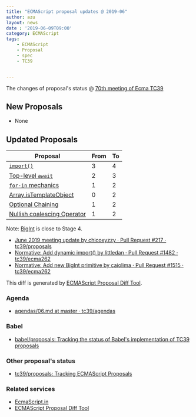 ```yaml
---
title: "ECMAScript proposal updates @ 2019-06"
author: azu
layout: news
date : '2019-06-09T09:00'
category: ECMAScript
tags:
    - ECMAScript
    - Proposal
    - spec
    - TC39


---
```


The changes of proposal's status @ [70th meeting of Ecma TC39](https://github.com/tc39/agendas/blob/master/2019/06.md)

## New Proposals

- None

## Updated Proposals

| Proposal                                                                                     | From  | To    |
| -------------------------------------------------------------------------------------------- | ----- | ----- |
| [`import()`](https://github.com/tc39/proposal-dynamic-import)                                | 3     | 4     |
| [Top-level `await`](https://github.com/tc39/proposal-top-level-await)                        | 2     | 3     |
| [`for-in` mechanics](https://github.com/bakkot/for-in-exploration)                           | 1     | 2     |
| [Array.isTemplateObject](https://github.com/tc39-transfer/proposal-array-is-template-object) | 0     | 2     |
| [Optional Chaining](https://github.com/tc39/proposal-optional-chaining)                      | 1     | 2     |
| [Nullish coalescing Operator](https://github.com/tc39/proposal-nullish-coalescing)           | 1     | 2     |

Note: [BigInt](https://github.com/tc39/proposal-bigint) is close to Stage 4.

- [June 2019 meeting update by chicoxyzzy · Pull Request #217 · tc39/proposals](https://github.com/tc39/proposals/pull/217)
- [Normative: Add dynamic import() by littledan · Pull Request #1482 · tc39/ecma262](https://github.com/tc39/ecma262/pull/1482)
- [Normative: Add new BigInt primitive by caiolima · Pull Request #1515 · tc39/ecma262](https://github.com/tc39/ecma262/pull/1515)

This diff is generated by [ECMAScript Proposal Diff Tool](https://azu.github.io/ecmascript-proposals-json/).

### Agenda

- [agendas/06.md at master · tc39/agendas](https://github.com/tc39/agendas/blob/master/2019/06.md)

### Babel

- [babel/proposals: Tracking the status of Babel's implementation of TC39 proposals](https://github.com/babel/proposals)

### Other proposal's status 

- [tc39/proposals: Tracking ECMAScript Proposals](https://github.com/tc39/proposals "tc39/proposals: Tracking ECMAScript Proposals")

### Related services

- [EcmaScript.in](http://ecmascript.in/)
- [ECMAScript Proposal Diff Tool](https://azu.github.io/ecmascript-proposals-json/)

